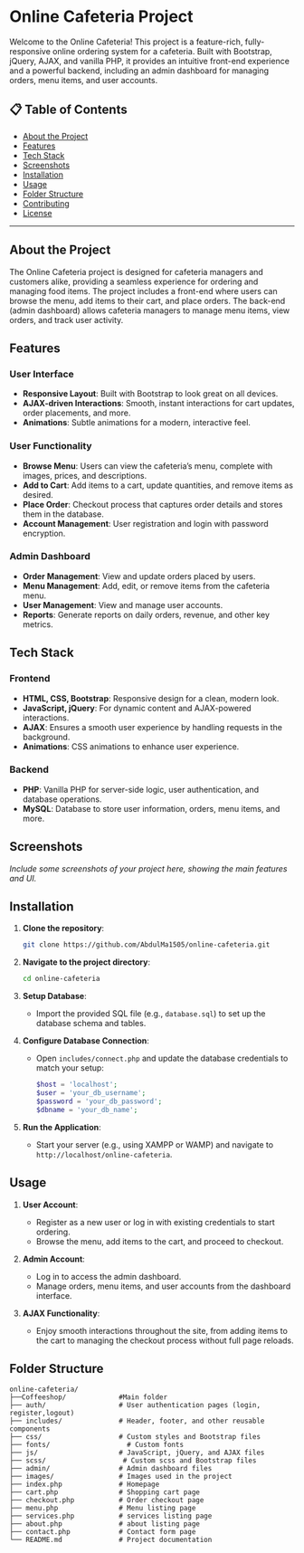 # Online Cafeteria Project

Welcome to the Online Cafeteria! This project is a feature-rich, fully-responsive online ordering system for a cafeteria. Built with Bootstrap, jQuery, AJAX, and vanilla PHP, it provides an intuitive front-end experience and a powerful backend, including an admin dashboard for managing orders, menu items, and user accounts.

## 📋 Table of Contents

- [About the Project](#about-the-project)
- [Features](#features)
- [Tech Stack](#tech-stack)
- [Screenshots](#screenshots)
- [Installation](#installation)
- [Usage](#usage)
- [Folder Structure](#folder-structure)
- [Contributing](#contributing)
- [License](#license)

---

## About the Project

The Online Cafeteria project is designed for cafeteria managers and customers alike, providing a seamless experience for ordering and managing food items. The project includes a front-end where users can browse the menu, add items to their cart, and place orders. The back-end (admin dashboard) allows cafeteria managers to manage menu items, view orders, and track user activity.

## Features

### User Interface
- **Responsive Layout**: Built with Bootstrap to look great on all devices.
- **AJAX-driven Interactions**: Smooth, instant interactions for cart updates, order placements, and more.
- **Animations**: Subtle animations for a modern, interactive feel.

### User Functionality
- **Browse Menu**: Users can view the cafeteria’s menu, complete with images, prices, and descriptions.
- **Add to Cart**: Add items to a cart, update quantities, and remove items as desired.
- **Place Order**: Checkout process that captures order details and stores them in the database.
- **Account Management**: User registration and login with password encryption.

### Admin Dashboard
- **Order Management**: View and update orders placed by users.
- **Menu Management**: Add, edit, or remove items from the cafeteria menu.
- **User Management**: View and manage user accounts.
- **Reports**: Generate reports on daily orders, revenue, and other key metrics.

## Tech Stack

### Frontend
- **HTML, CSS, Bootstrap**: Responsive design for a clean, modern look.
- **JavaScript, jQuery**: For dynamic content and AJAX-powered interactions.
- **AJAX**: Ensures a smooth user experience by handling requests in the background.
- **Animations**: CSS animations to enhance user experience.

### Backend
- **PHP**: Vanilla PHP for server-side logic, user authentication, and database operations.
- **MySQL**: Database to store user information, orders, menu items, and more.

## Screenshots

*Include some screenshots of your project here, showing the main features and UI.*

## Installation

1. **Clone the repository**:
    ```bash
    git clone https://github.com/AbdulMa1505/online-cafeteria.git
    ```

2. **Navigate to the project directory**:
    ```bash
    cd online-cafeteria
    ```

3. **Setup Database**:
   - Import the provided SQL file (e.g., `database.sql`) to set up the database schema and tables.

4. **Configure Database Connection**:
   - Open `includes/connect.php` and update the database credentials to match your setup:
     ```php
     $host = 'localhost';
     $user = 'your_db_username';
     $password = 'your_db_password';
     $dbname = 'your_db_name';
     ```

5. **Run the Application**:
   - Start your server (e.g., using XAMPP or WAMP) and navigate to `http://localhost/online-cafeteria`.

## Usage

1. **User Account**:
   - Register as a new user or log in with existing credentials to start ordering.
   - Browse the menu, add items to the cart, and proceed to checkout.

2. **Admin Account**:
   - Log in to access the admin dashboard.
   - Manage orders, menu items, and user accounts from the dashboard interface.

3. **AJAX Functionality**:
   - Enjoy smooth interactions throughout the site, from adding items to the cart to managing the checkout process without full page reloads.

## Folder Structure

```plaintext
online-cafeteria/
├──Coffeeshop/             #Main folder
├── auth/                  # User authentication pages (login, register,logout)
├── includes/              # Header, footer, and other reusable components
├── css/                   # Custom styles and Bootstrap files
├── fonts/                   # Custom fonts 
├── js/                    # JavaScript, jQuery, and AJAX files
├── scss/                   # Custom scss and Bootstrap files
├── admin/                 # Admin dashboard files
├── images/                # Images used in the project
├── index.php              # Homepage
├── cart.php               # Shopping cart page
├── checkout.php           # Order checkout page
├── menu.php               # Menu listing page
├── services.php           # services listing page
├── about.php              # about listing page
├── contact.php            # Contact form page
└── README.md              # Project documentation
